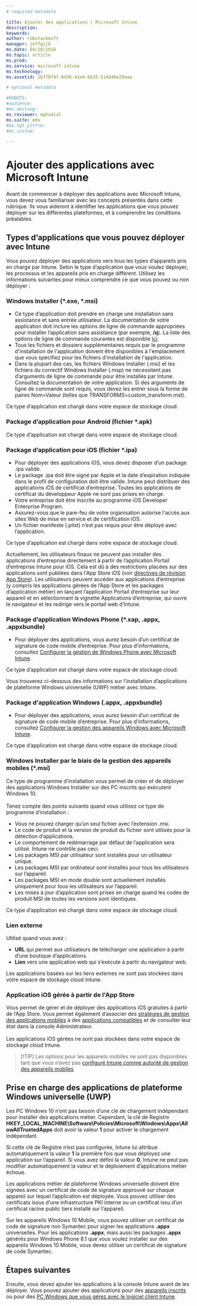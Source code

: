 ```yaml
---
# required metadata

title: Ajouter des applications | Microsoft Intune
description:
keywords:
author: robstackmsft
manager: jeffgilb
ms.date: 04/28/2016
ms.topic: article
ms.prod:
ms.service: microsoft-intune
ms.technology:
ms.assetid: 2b770f4f-6d36-41e4-b535-514b46e29aaa

# optional metadata

#ROBOTS:
#audience:
#ms.devlang:
ms.reviewer: mghadial
ms.suite: ems
#ms.tgt_pltfrm:
#ms.custom:

---
```


# Ajouter des applications avec Microsoft Intune
Avant de commencer à déployer des applications avec Microsoft Intune, vous devez vous familiariser avec les concepts présentés dans cette rubrique. Ils vous aideront à identifier les applications que vous pouvez déployer sur les différentes plateformes, et à comprendre les conditions préalables.

## Types d’applications que vous pouvez déployer avec Intune
Vous pouvez déployer des applications vers tous les types d’appareils pris en charge par Intune. Selon le type d’application que vous voulez déployer, les processus et les appareils pris en charge diffèrent. Utilisez les informations suivantes pour mieux comprendre ce que vous pouvez ou non déployer :


### **Windows Installer (&#42;.exe, &#42;.msi)**
- Ce type d’application doit prendre en charge une installation sans assistance et sans entrée utilisateur. La documentation de votre application doit inclure les options de ligne de commande appropriées pour installer l’application sans assistance (par exemple, **/q**). La liste des options de ligne de commande courantes est disponible [ici](https://support.microsoft.com/en-us/kb/227091).
- Tous les fichiers et dossiers supplémentaires requis par le programme d'installation de l'application doivent être disponibles à l'emplacement que vous spécifiez pour les fichiers d'installation de l'application.
- Dans la plupart des cas, les fichiers Windows Installer (.msi) et les fichiers du correctif Windows Installer (.msp) ne nécessitent pas d’arguments de ligne de commande pour être installés par Intune. Consultez la documentation de votre application. Si des arguments de ligne de commande sont requis, vous devez les entrer sous la forme de paires Nom=Valeur (telles que TRANSFORMS=custom_transform.mst).

Ce type d’application est chargé dans votre espace de stockage cloud.
### **Package d’application pour Android (fichier &#42;.apk)**
Ce type d’application est chargé dans votre espace de stockage cloud.
### **Package d’application pour iOS (fichier &#42;.ipa)**
- Pour déployer des applications iOS, vous devez disposer d’un package .ipa valide.
- Le package .ipa doit être signé par Apple et la date d’expiration indiquée dans le profil de configuration doit être valide. Intune peut distribuer des applications iOS de certificat d’entreprise. Toutes les applications de certificat du développeur Apple ne sont pas prises en charge.
- Votre entreprise doit être inscrite au programme iOS Developer Enterprise Program.
- Assurez-vous que le pare-feu de votre organisation autorise l'accès aux sites Web de mise en service et de certification iOS.
- Un fichier manifeste (.plist) n’est pas requis pour être déployé avec l’application.

Ce type d’application est chargé dans votre espace de stockage cloud.

Actuellement, les utilisateurs finaux ne peuvent pas installer des applications d’entreprise directement à partir de l’application Portail d’entreprise Intune pour iOS. Cela est dû à des restrictions placées sur des applications sont publiées dans l'App Store iOS (voir [directives de révision App Store](https://developer.apple.com/app-store/review/guidelines/)). Les utilisateurs peuvent accéder aux applications d’entreprise (y compris les applications gérées de l’App Store et les packages d’application métier) en lançant l’application Portail d’entreprise sur leur appareil et en sélectionnant la vignette Applications d’entreprise, qui ouvre le navigateur et les redirige vers le portail web d’Intune.

### **Package d’application Windows Phone (&#42;.xap, .appx, .appxbundle)**
- Pour déployer des applications, vous aurez besoin d’un certificat de signature de code mobile d’entreprise. Pour plus d’informations, consultez [Configurer la gestion de Windows Phone avec Microsoft Intune](set-up-windows-phone-management-with-microsoft-intune.md).

Ce type d’application est chargé dans votre espace de stockage cloud.

Vous trouverez ci-dessous des informations sur l’installation d’applications de plateforme Windows universelle (UWP) métier avec Intune.

### **Package d'application Windows (.appx, .appxbundle)**
- Pour déployer des applications, vous aurez besoin d’un certificat de signature de code mobile d’entreprise. Pour plus d’informations, consultez [Configurer la gestion des appareils Windows avec Microsoft Intune](set-up-windows-device-management-with-microsoft-intune.md).

Ce type d’application est chargé dans votre espace de stockage cloud.
### **Windows Installer par le biais de la gestion des appareils mobiles (&#42;.msi)**
Ce type de programme d’installation vous permet de créer et de déployer des applications Windows Installer sur des PC inscrits qui exécutent Windows 10.<br /><br />Tenez compte des points suivants quand vous utilisez ce type de programme d’installation :
- Vous ne pouvez charger qu’un seul fichier avec l’extension .msi.
- Le code de produit et la version de produit du fichier sont utilisés pour la détection d’applications.
- Le comportement de redémarrage par défaut de l’application sera utilisé. Intune ne contrôle pas ceci.
- Les packages MSI par utilisateur sont installés pour un utilisateur unique.
- Les packages MSI par ordinateur sont installés pour tous les utilisateurs sur l’appareil.
- Les packages MSI en mode double sont actuellement installés uniquement pour tous les utilisateurs sur l’appareil.
- Les mises à jour d’application sont prises en charge quand les codes de produit MSI de toutes les versions sont identiques.

Ce type d’application est chargé dans votre espace de stockage cloud.
### **Lien externe**
Utilisé quand vous avez :
- **URL** qui permet aux utilisateurs de télécharger une application à partir d’une boutique d’applications.
- **Lien** vers une application web qui s’exécute à partir du navigateur web.

Les applications basées sur les liens externes ne sont pas stockées dans votre espace de stockage cloud Intune.
### **Application iOS gérée à partir de l'App Store**
Vous permet de gérer et de déployer des applications iOS gratuites à partir de l’App Store. Vous permet également d’associer des [stratégies de gestion des applications mobiles](configure-and-deploy-mobile-application-management-policies-in-the-microsoft-intune-console.md) à des [applications compatibles](https://www.microsoft.com/en-us/server-cloud/products/microsoft-intune/partners.aspx) et de consulter leur état dans la console Administrateur.<br /><br />Les applications iOS gérées ne sont pas stockées dans votre espace de stockage cloud Intune.
> [!TIP] Les options pour les appareils mobiles ne sont pas disponibles tant que vous n’avez pas [configuré Intune comme autorité de gestion des appareils mobiles](get-ready-to-enroll-devices-in-microsoft-intune.md).

## Prise en charge des applications de plateforme Windows universelle (UWP)
Les PC Windows 10 n’ont pas besoin d’une clé de chargement indépendant pour installer des applications métier. Cependant, la clé de Registre **HKEY_LOCAL_MACHINE\Software\Policies\Microsoft\Windows\Appx\AllowAllTrustedApps** doit avoir la valeur **1** pour activer le chargement indépendant.

Si cette clé de Registre n’est pas configurée, Intune lui attribue automatiquement la valeur **1** la première fois que vous déployez une application sur l’appareil. Si vous avez défini la valeur **0**, Intune ne peut pas modifier automatiquement la valeur et le déploiement d’applications métier échoue.

Les applications métier de plateforme Windows universelle doivent être signées avec un certificat de code de signature approuvé sur chaque appareil sur lequel l’application est déployée. Vous pouvez utiliser des certificats issus d’une infrastructure PKI interne ou un certificat issu d’un certificat racine public tiers installé sur l’appareil.

Sur les appareils Windows 10 Mobile, vous pouvez utiliser un certificat de code de signature non Symantec pour signer les applications **.appx** universelles. Pour les applications **.appx**, mais aussi les packages **.appx** générés pour Windows Phone 8.1 que vous voulez installer sur des appareils Windows 10 Mobile, vous devez utiliser un certificat de signature de code Symantec.

## Étapes suivantes 

Ensuite, vous devez ajouter les applications à la console Intune avant de les déployer. Vous pouvez ajouter des applications pour des [appareils inscrits](add-apps-for-mobile-devices-in-microsoft-intune.md) ou pour des [PC Windows que vous gérez avec le logiciel client Intune](add-apps-for-windows-pcs-in-microsoft-intune.md).

<!--HONumber=Jun16_HO2-->


